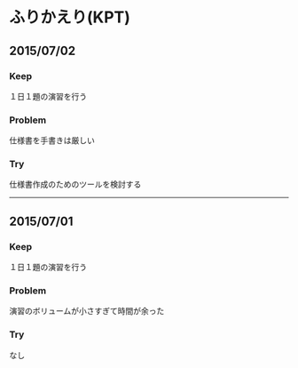 # ふりかえり(KPT)

## 2015/07/02

### Keep
１日１題の演習を行う

### Problem
仕様書を手書きは厳しい

### Try
仕様書作成のためのツールを検討する

---

## 2015/07/01

### Keep
１日１題の演習を行う

### Problem
演習のボリュームが小さすぎて時間が余った

### Try
なし

